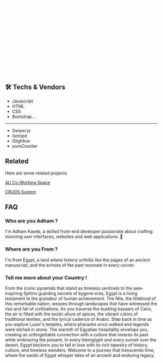<div align="center" width=""100%>
  <img width="500" src="https://github.com/Adham-Kaseb/Adham-s-Portfolio/blob/main/Welcome%20to%20my%20Portfolio.gif" align="center" />
</div>

## 🛠 Techs & Vendors
- Javascript
-  HTML
-  CSS
-  Bootstrap...
-----------
- Swiper.js
- isotope
- Glighbox
- pureCounter

## Related

Here are some related projects

[4U Co-Working Space](https://github.com/Adham-Kaseb/4U-Space-Site)

[CRUDS System](https://github.com/Adham-Kaseb/CRUDS-System)
## FAQ

### Who are you Adham ?

I'm Adham Kaseb, a skilled front-end developer passionate about crafting stunning user interfaces, websites and web applications. 🚀

### Where are you From ?

I'm from Egypt, a land where history unfolds like the pages of an ancient manuscript, and the echoes of the past resonate in every corner. 

### Tell me more about your Country !

From the iconic pyramids that stand as timeless sentinels to the awe-inspiring Sphinx guarding secrets of bygone eras, Egypt is a living testament to the grandeur of human achievement. The Nile, the lifeblood of this remarkable nation, weaves through landscapes that have witnessed the rise and fall of civilizations. As you traverse the bustling bazaars of Cairo, the air is filled with the exotic allure of spices, the vibrant colors of traditional textiles, and the lyrical cadence of Arabic. Step back in time as you explore Luxor's temples, where pharaohs once walked and legends were etched in stone. The warmth of Egyptian hospitality envelops you, creating an unforgettable connection with a culture that reveres its past while embracing the present. In every hieroglyph and every sunset over the desert, Egypt beckons you to fall in love with its rich tapestry of history, culture, and timeless wonders. Welcome to a journey that transcends time, where the sands of Egypt whisper tales of an ancient and enduring legacy.
